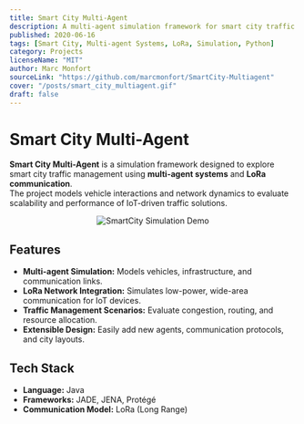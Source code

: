 ```yaml
---
title: Smart City Multi-Agent
description: A multi-agent simulation framework for smart city traffic management using LoRa communication.
published: 2020-06-16
tags: [Smart City, Multi-agent Systems, LoRa, Simulation, Python]
category: Projects
licenseName: "MIT"
author: Marc Monfort
sourceLink: "https://github.com/marcmonfort/SmartCity-Multiagent"
cover: "/posts/smart_city_multiagent.gif"
draft: false
---
```


# Smart City Multi-Agent

**Smart City Multi-Agent** is a simulation framework designed to explore smart city traffic management using **multi-agent systems** and **LoRa communication**.  
The project models vehicle interactions and network dynamics to evaluate scalability and performance of IoT-driven traffic solutions.


<!-- ![SmartCity Simulation Demo](/posts/smart_city_multiagent.gif "SmartCity Multiagent Simulation") -->

<p align="center">
  <img src="/posts/smart_city_multiagent.gif" alt="SmartCity Simulation Demo" />
</p>

## Features

- **Multi-agent Simulation:** Models vehicles, infrastructure, and communication links.
- **LoRa Network Integration:** Simulates low-power, wide-area communication for IoT devices.
- **Traffic Management Scenarios:** Evaluate congestion, routing, and resource allocation.
- **Extensible Design:** Easily add new agents, communication protocols, and city layouts.

## Tech Stack

- **Language:** Java
- **Frameworks:** JADE, JENA, Protégé
- **Communication Model:** LoRa (Long Range)
